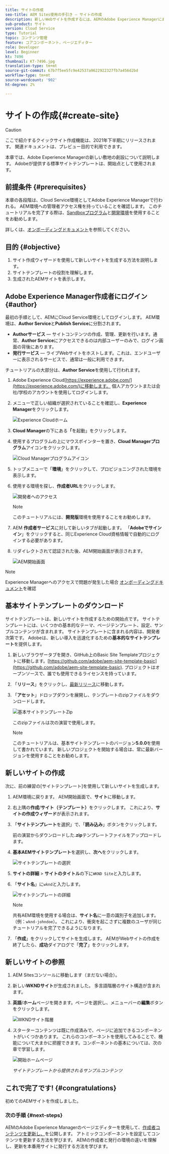 ```yaml
---
title: サイトの作成
seo-title: AEM Sites使用の手引き — サイトの作成
description: 新しいWebサイトを作成するには、AEMのAdobe Experience Managerにある[サイトの作成]ウィザードを使用します。 Adobeが提供する標準サイトテンプレートは、新しいサイトの起点として使用されます。
sub-product: サイト
version: Cloud Service
type: Tutorial
topic: コンテンツ管理
feature: コアコンポーネント，ページエディター
role: Developer
level: Beginner
kt: 7496
thumbnail: KT-7496.jpg
translation-type: tm+mt
source-git-commit: 67b7f5ee5fc9e42537a9622922327fb7a456d2bd
workflow-type: tm+mt
source-wordcount: '902'
ht-degree: 2%

---
```



# サイトの作成{#create-site}

>[!CAUTION]
>
> ここで紹介するクイックサイト作成機能は、2021年下半期にリリースされます。 関連ドキュメントは、プレビュー目的で利用できます。

本章では、Adobe Experience Managerの新しい敷地の創設について説明します。 Adobeが提供する標準サイトテンプレートは、開始点として使用されます。

## 前提条件 {#prerequisites}

本章の各段階は、Cloud Service環境としてAdobe Experience Managerで行われる。 AEM環境への管理者アクセス権を持っていることを確認します。 このチュートリアルを完了する際は、[Sandboxプログラム](https://experienceleague.adobe.com/docs/experience-manager-cloud-service/onboarding/getting-access/sandbox-programs/introduction-sandbox-programs.html)と[開発環境](https://experienceleague.adobe.com/docs/experience-manager-cloud-service/implementing/using-cloud-manager/manage-environments.html?lang=ja)を使用することをお勧めします。

詳しくは、[オンボーディングドキュメント](https://experienceleague.adobe.com/docs/experience-manager-cloud-service/onboarding/home.html)を参照してください。

## 目的 {#objective}

1. サイト作成ウィザードを使用して新しいサイトを生成する方法を説明します。
1. サイトテンプレートの役割を理解します。
1. 生成されたAEMサイトを表示します。

## Adobe Experience Manager作成者にログイン{#author}

最初の手順として、AEMにCloud Service環境としてログインします。 AEM環境は、**Author Service**&#x200B;と&#x200B;**Publish Service**&#x200B;に分割されます。

* **Authorサービス**  — サイトコンテンツの作成、管理、更新を行います。通常、**Author Service**&#x200B;にアクセスできるのは内部ユーザーのみで、ログイン画面の背後にあります。
* **発行サービス**  — ライブWebサイトをホストします。これは、エンドユーザーに表示されるサービスで、通常は一般に利用できます。

チュートリアルの大部分は、**Author Service**&#x200B;を使用して行われます。

1. Adobe Experience Cloud[https://experience.adobe.com/](https://experience.adobe.com/)に移動します。 個人アカウントまたは会社/学校のアカウントを使用してログインします。
1. メニューで正しい組織が選択されていることを確認し、**Experience Manager**&#x200B;をクリックします。

   ![Experience Cloudホーム](assets/create-site/experience-cloud-home-screen.png)

1. **Cloud Manager**&#x200B;の下にある&#x200B;**「**&#x200B;を起動」をクリックします。
1. 使用するプログラムの上にマウスポインターを置き、**Cloud Managerプログラム**&#x200B;アイコンをクリックします。

   ![Cloud Managerプログラムアイコン](assets/create-site/cloud-manager-program-icon.png)

1. トップメニューで「**環境**」をクリックして、プロビジョニングされた環境を表示します。

1. 使用する環境を探し、**作成者URL**&#x200B;をクリックします。

   ![開発者へのアクセス](assets/create-site/access-dev-environment.png)

   >[!NOTE]
   >
   >このチュートリアルには、**開発版**&#x200B;環境を使用することをお勧めします。

1. AEM **作成者サービス**&#x200B;に対して新しいタブが起動します。 「**Adobeでサインイン**」をクリックすると、同じExperience Cloud資格情報で自動的にログインする必要があります。

1. リダイレクトされて認証された後、AEM開始画面が表示されます。

   ![AEM開始画面](assets/create-site/aem-start-screen.png)

>[!NOTE]
>
> Experience Managerへのアクセスで問題が発生した場合 [オンボーディングドキュメント](https://experienceleague.adobe.com/docs/experience-manager-cloud-service/onboarding/home.html)を確認

## 基本サイトテンプレートのダウンロード

サイトテンプレートは、新しいサイトを作成するための開始点です。 サイトテンプレートには、いくつかの基本的なテーマ、ページテンプレート、設定、サンプルコンテンツが含まれます。 サイトテンプレートに含まれる内容は、開発者次第です。 Adobeは、新しい導入を迅速化するための&#x200B;**基本的なサイトテンプレート**&#x200B;を提供します。

1. 新しいブラウザータブを開き、GitHub上のBasic Site Templateプロジェクトに移動します。[https://github.com/adobe/aem-site-template-basic](https://github.com/adobe/aem-site-template-basic). プロジェクトはオープンソースで、誰でも使用できるライセンスを持っています。
1. 「**リリース**」をクリックし、[最新リリース](https://github.com/adobe/aem-site-template-basic/releases/latest)に移動します。
1. 「**アセット**」ドロップダウンを展開し、テンプレートのzipファイルをダウンロードします。

   ![基本サイトテンプレートZip](assets/create-site/template-basic-zip-file.png)

   このzipファイルは次の演習で使用します。

   >[!NOTE]
   >
   > このチュートリアルは、基本サイトテンプレートのバージョン&#x200B;**5.0.0**&#x200B;を使用して書かれています。 新しいプロジェクトを開始する場合は、常に最新バージョンを使用することをお勧めします。

## 新しいサイトの作成

次に、前の練習の[サイトテンプレート]を使用して新しいサイトを生成します。

1. AEM環境に戻ります。 AEM開始画面で、**サイト**&#x200B;に移動します。
1. 右上隅の&#x200B;**作成**/**サイト（テンプレート）**&#x200B;をクリックします。 これにより、**サイトの作成ウィザード**&#x200B;が表示されます。
1. 「**サイトテンプレート**&#x200B;を選択」で、「**読み込み**」ボタンをクリックします。

   前の演習からダウンロードした&#x200B;**.zip**&#x200B;テンプレートファイルをアップロードします。

1. **基本AEMサイトテンプレート**&#x200B;を選択し、**次へ**&#x200B;をクリックします。

   ![サイトテンプレートの選択](assets/create-site/select-site-template.png)

1. **サイトの詳細** > **サイトのタイトル**&#x200B;の下に`WKND Site`と入力します。
1. 「**サイト名**」に`wknd`と入力します。

   ![サイトテンプレートの詳細](assets/create-site/site-template-details.png)

   >[!NOTE]
   >
   > 共有AEM環境を使用する場合は、**サイト名**&#x200B;に一意の識別子を追加します。 （例：`wknd-johndoe`）。 これにより、衝突を起こさずに複数のユーザが同じチュートリアルを完了できるようになります。

1. 「**作成**」をクリックしてサイトを生成します。 AEMがWebサイトの作成を終了したら、**成功**&#x200B;ダイアログで「**完了**」をクリックします。

## 新しいサイトの参照

1. AEM Sitesコンソールに移動します（まだない場合）。
1. 新しい&#x200B;**WKNDサイト**&#x200B;が生成されました。 多言語階層のサイト構造が含まれます。
1. **英語**/**ホーム**&#x200B;ページを開きます。ページを選択し、メニューバーの&#x200B;**編集**&#x200B;ボタンをクリックします。

   ![WKNDサイト階層](assets/create-site/wknd-site-starter-hierarchy.png)

1. スターターコンテンツは既に作成済みで、ページに追加できるコンポーネントがいくつかあります。 これらのコンポーネントを使用してみることで、機能について大まかに把握できます。コンポーネントの基本については、次の章で学習します。

   ![開始ホームページ](assets/create-site/start-home-page.png)

   *サイトテンプレートから提供されるサンプルコンテンツ*

## これで完了です! {#congratulations}

初めてのAEMサイトを作成しました。

### 次の手順 {#next-steps}

AEMのAdobe Experience Managerのページエディターを使用して、[作成者コンテンツを更新し、](author-content-publish.md)を公開します。 アトミックコンポーネントを設定してコンテンツを更新する方法を学びます。 AEMの作成者と発行の環境の違いを理解し、更新を本番用サイトに発行する方法を学びます。
